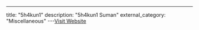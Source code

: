 ---
title: "5h4kun1"
description: "5h4kun1
Suman"
external_category: "Miscellaneous"
---[Visit Website](https://github.com/5h4kun1)

